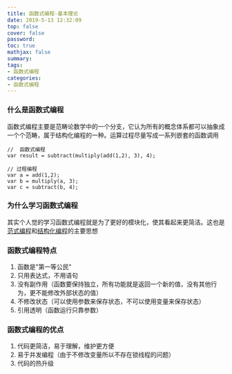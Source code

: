 ```yaml
---
title: 函数式编程-基本理论
date: 2019-5-13 12:32:09
top: false
cover: false
password:
toc: true
mathjax: false
summary: 
tags:
- 函数式编程
categories:
- 函数式编程
---
```


### 什么是函数式编程

函数式编程主要是范畴论数学中的一个分支，它认为所有的概念体系都可以抽象成一个个范畴，属于结构化编程的一种。运算过程尽量写成一系列嵌套的函数调用 <br/>
```
//  函数式编程
var result = subtract(multiply(add(1,2), 3), 4);

// 过程编程
var a = add(1,2);
var b = multiply(a, 3);
var c = subtract(b, 4);
```

### 为什么学习函数式编程

其实个人觉的学习函数式编程就是为了更好的模块化，使其看起来更简洁。这也是<a href="http://en.wikipedia.org/wiki/Programming_paradigm">范式编程</a>和<a href="http://en.wikipedia.org/wiki/Structured_programming">结构化编程</a>的主要思想

### 函数式编程特点

1. 函数是"第一等公民"
2. 只用表达式，不用语句
3. 没有副作用（函数要保持独立，所有功能就是返回一个新的值，没有其他行为，更不能修改外部状态的值）
4. 不修改状态（可以使用参数来保存状态，不可以使用变量来保存状态）
5. 引用透明（函数运行只靠参数）

### 函数式编程的优点

1. 代码更简洁，易于理解，维护更方便
2. 易于并发编程（由于不修改变量所以不存在锁线程的问题）
3. 代码的热升级

